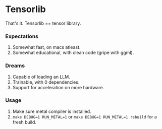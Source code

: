 # Tensorlib

That's it. Tensorlib == tensor library.

### Expectations
1. Somewhat fast, on macs atleast.
3. Somewhat educational, with clean code (gripe with ggml).

### Dreams
1. Capable of loading an LLM.
2. Trainable, with 0 dependencies.
3. Support for acceleration on more hardware.

### Usage
1. Make sure metal compiler is installed.
2. `make DEBUG=1 RUN_METAL=1` or `make DEBUG=1 RUN_METAL=1 rebuild` for a fresh build.
